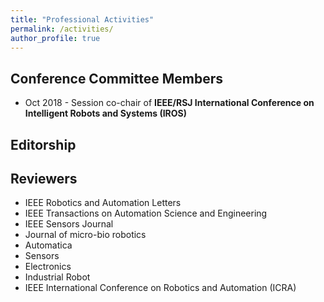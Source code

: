 ```yaml
---
title: "Professional Activities"
permalink: /activities/
author_profile: true
---
```


## Conference Committee Members

* Oct 2018 - Session co-chair of <b>IEEE/RSJ International Conference on Intelligent Robots and Systems (IROS)</b>



## Editorship


## Reviewers

* IEEE Robotics and Automation Letters   
* IEEE Transactions on Automation Science and Engineering
* IEEE Sensors Journal  
* Journal of micro-bio robotics  
* Automatica  
* Sensors
* Electronics
* Industrial Robot  
* IEEE International Conference on Robotics and Automation (ICRA) 
